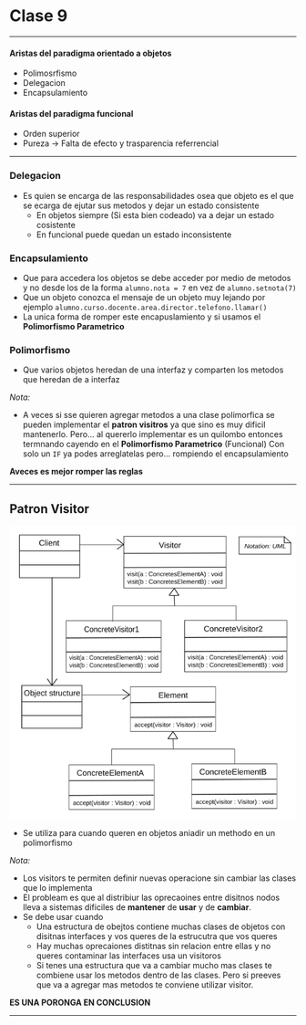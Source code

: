 # Clase 9 
---
#### Aristas del paradigma orientado a objetos
- Polimosrfismo 
- Delegacion
- Encapsulamiento
        
#### Aristas del paradigma funcional 
- Orden superior
- Pureza -> Falta de efecto  y trasparencia referrencial

--- 
### Delegacion
* Es quien se encarga de las responsabilidades osea que objeto es el que se ecarga de ejutar sus metodos y dejar un estado consistente
  - En objetos siempre (Si esta bien codeado) va a dejar un estado cosistente 
  - En funcional puede quedan un estado inconsistente 

### Encapsulamiento 
* Que para accedera los objetos se debe acceder por medio de metodos y no desde los de la forma `alumno.nota = 7` en vez de `alumno.setnota(7)`
* Que un objeto conozca el mensaje de un objeto muy lejando por ejemplo `alumno.curso.docente.area.director.telefono.llamar()`
* La unica forma de romper este encapuslamiento y si usamos el **Polimorfismo Parametrico** 

### Polimorfismo 
* Que varios objetos heredan de una interfaz y comparten los metodos que heredan de a interfaz

*Nota:*
* A veces si sse quieren agregar metodos a una clase polimorfica se pueden implementar el **patron visitros** ya que sino es muy dificil mantenerlo. Pero... al quererlo implementar es un quilombo entonces termnando cayendo en el **Polimorfismo Parametrico** (Funcional) Con solo un `IF` ya podes arreglatelas pero... rompiendo el encapsulamiento

**Aveces es mejor romper las reglas**

---
## Patron Visitor
<img src="Visitor_design_pattern.svg.png"></img>

* Se utiliza para cuando queren en objetos aniadir un methodo en un polimorfismo    


*Nota:*
* Los visitors te permiten definir nuevas operacione sin cambiar las clases que lo implementa 
* El probleam es que al distribiur las oprecaoines entre disitnos nodos lleva a sistemas dificiles de **mantener** de **usar** y de **cambiar**.
* Se debe usar cuando
   * Una estructura de obejtos contiene muchas clases de objetos con disitnas interfaces y vos queres de la estrucutra que vos queres 
   * Hay muchas oprecaiones distitnas sin relacion entre ellas y no queres contaminar las interfaces usa un visitoros
   * Si tenes una estructura que va a cambiar mucho mas clases te combiene usar los metodos dentro de las clases. Pero si preeves que va a agregar mas metodos te conviene utilizar visitor. 

**ES UNA PORONGA EN CONCLUSION**

---